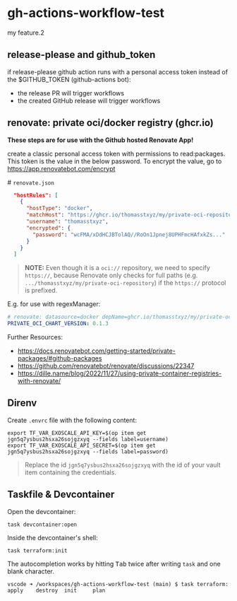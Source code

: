 # gh-actions-workflow-test

my feature.2

## release-please and github_token

if release-please github action runs with a personal access token instead of the $GITHUB_TOKEN (github-actions bot):

- the release PR will trigger workflows
- the created GitHub release will trigger workflows

## renovate: private oci/docker registry (ghcr.io)

**These steps are for use with the Github hosted Renovate App!**

create a classic personal access token with permissions to read:packages.
This token is the value in the below password.
To encrypt the value, go to https://app.renovatebot.com/encrypt

\# `renovate.json`
```json
  "hostRules": [
    {
      "hostType": "docker",
      "matchHost": "https://ghcr.io/thomasstxyz/my/private-oci-repository",
      "username": "thomasstxyz",
      "encrypted": {
        "password": "wcFMA/xDdHCJBTolAQ//RoOn1Jpnej8UPHFmcHAfxkZs..."
      }
    }
  ]
```
> **NOTE:** Even though it is a `oci://` repository, we need to specify `https://`, because Renovate only checks for full paths (e.g. `.../thomasstxyz/my/private-oci-repository`) if the `https://` protocol is prefixed.

E.g. for use with regexManager:

```yaml
# renovate: datasource=docker depName=ghcr.io/thomasstxyz/my/private-oci-repository
PRIVATE_OCI_CHART_VERSION: 0.1.3
```

Further Resources:
- https://docs.renovatebot.com/getting-started/private-packages/#github-packages
- https://github.com/renovatebot/renovate/discussions/22347
- https://dille.name/blog/2022/11/27/using-private-container-registries-with-renovate/

## Direnv

Create `.envrc` file with the following content:
```
export TF_VAR_EXOSCALE_API_KEY=$(op item get jgn5q7ysbus2hsxa26sojgzxyq --fields label=username)
export TF_VAR_EXOSCALE_API_SECRET=$(op item get jgn5q7ysbus2hsxa26sojgzxyq --fields label=password)
```

> Replace the id `jgn5q7ysbus2hsxa26sojgzxyq` with the id of your vault item containing the credentials.

## Taskfile & Devcontainer

Open the devcontainer:

```
task devcontainer:open
```

Inside the devcontainer's shell:

```
task terraform:init
```
The autocompletion works by hitting <kbd>Tab</kbd> twice after writing `task` and one blank character.

```
vscode ➜ /workspaces/gh-actions-workflow-test (main) $ task terraform:
apply    destroy  init     plan     
```
